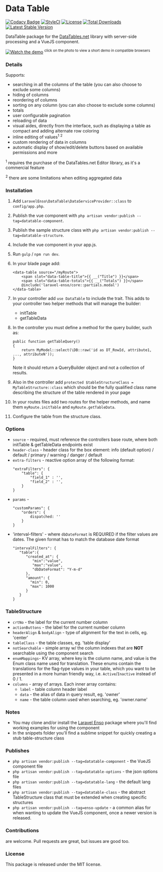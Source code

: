 <!--h--> 
# Data Table
[![Codacy Badge](https://api.codacy.com/project/badge/Grade/ee67de45d1f14dbd98eb72c8cf972902)](https://www.codacy.com/app/laravel-enso/DataTable?utm_source=github.com&amp;utm_medium=referral&amp;utm_content=laravel-enso/DataTable&amp;utm_campaign=Badge_Grade)
[![StyleCI](https://styleci.io/repos/85495802/shield?branch=master)](https://styleci.io/repos/85495802)
[![License](https://poser.pugx.org/laravel-enso/datatable/license)](https://https://packagist.org/packages/laravel-enso/datatable)
[![Total Downloads](https://poser.pugx.org/laravel-enso/datatable/downloads)](https://packagist.org/packages/laravel-enso/datatable)
[![Latest Stable Version](https://poser.pugx.org/laravel-enso/datatable/version)](https://packagist.org/packages/laravel-enso/datatable)
<!--/h-->

DataTable package for the [DataTables.net](https://datatables.net/) library with server-side processing and a VueJS component.

[![Watch the demo](https://laravel-enso.github.io/datatable/screenshots/Selection_001.png)](https://laravel-enso.github.io/datatable/videos/demo_01.webm)
<sup>click on the photo to view a short demo in compatible browsers</sup>  

### Details
Supports:
- searching in all the columns of the table (you can also choose to exclude some columns)
- hiding of columns
- reordering of columns
- sorting on any column (you can also choose to exclude some columns)
- totals
- user configurable pagination
- reloading of data
- visual aides, directly from the interface, such as displaying a table as compact and adding alternate row coloring
- inline editing of values<sup>1</sup> <sup>2</sup>
- custom rendering of data in columns
- automatic display of show/edit/delete buttons based on available permissions
and more

<sup>1</sup> requires the purchase of the DataTables.net Editor library, as it's a commercial feature

<sup>2</sup> there are some limitations when editing aggregated data

### Installation

1. Add `LaravelEnso\DataTable\DataServiceProvider::class` to `config/app.php`.

2. Publish the vue component with `php artisan vendor:publish --tag=datatable-component`.

3. Publish the sample structure class with `php artisan vendor:publish --tag=datatable-structure`.

4. Include the vue component in your app.js.

5. Run `gulp` / `npm run dev`.

6. In your blade page add:

    ```
    <data-table source="/myRoute">
        <span slot="data-table-title">{{ __("Title") }}</span>
        <span slot="data-table-totals">{{ __("Totals") }}</span>
        @include('laravel-enso/core::partials.modal')
    </data-table>
    ```

7. In your controller add `use DataTable` to include the trait. This adds to your controller two helper methods that will manage the builder:
	- initTable
	- getTableData

8. In the controller you must define a method for the query builder, such as:

    ```
    public function getTableQuery()
    {
        return MyModel::select(\DB::raw('id as DT_RowId, attribute1, ..., attributeN'));
    }
    ```
    
    Note it should return a QueryBuilder object and not a collection of results.

9. Also in the controller add `protected $tableStructureClass = MyTableStructure::class` which should be the fully qualified class name describing the structure of the table rendered in your page 

10. In your routes files add two routes for the helper methods, and name them `myRoute.initTable` and `myRoute.getTableData`.

11. Configure the table from the structure class.

### Options

- `source` - required, must reference the controllers base route, where both initTable & getTableData endpoints exist
- `header-class` - header class for the box element: info (default option) / default / primary / warning / danger / default
- `extra-filters` - reactive option array of the following format:
    ```
    "extraFilters": {
        "table": {
            "field_1" : '',
            "field_2" : '',
        }
    }
    ```
- `params` -
    ```
    "customParams": {
        "orders": {
            dispatched: ''
        }
    }
    ```
- 'interval-filters' - where `dbDateFormat` is REQUIRED if the filter values are dates. The given format has to match the database date format
    ```
    "intervalFilters": {
       "table":{
          "created_at": {
             "min":"value",
             "max":"value",
             "dbDateFormat": "Y-m-d"
          },
          "amount": {
            "min": 0,
            "max": 1000
          }
       }
    }
    ```

### TableStructure
  - `crtNo` - the label for the current number column
  - `actionButtons` - the label for the current number column
  - `headerAlign` & `bodyAlign` - type of alignment for the text in cells, eg. 'center'
  - `tableClass` - the table classes, eg. 'table display'
  - `notSearchable` - simple array w/ the column indexes that are **NOT** searchable using the component search
  - `enumMappings`- KV array, where key is the column name, and value is the Enum class name used for translation. These enums contain the translations for the flag-type values in your table, which you want to be presented in a more human friendly way, i.e. `Active`/`Inactive` instead of 0 / 1.
  - `columns` - array of arrays. Each inner array contains:
     - `label` - table column header label 
     - `data` - the alias of data in query result, eg. 'owner'
     - `name` - the table column used when searching, eg. 'owner.name'

### Notes

- You may clone and/or install the [Laravel Enso](https://github.com/laravel-enso/Enso) package where you'll find working examples for using the component
- In the snippets folder you'll find a sublime snippet for quickly creating a stub table-structure class



### Publishes

- `php artisan vendor:publish --tag=datatable-component` - the VueJS component file
- `php artisan vendor:publish --tag=datatable-options` - the json options file
- `php artisan vendor:publish --tag=datatable-lang` - the default lang files
- `php artisan vendor:publish --tag=datatable-class` - the abstract TableStructure class that must be extended when creating specific structures
- `php artisan vendor:publish --tag=enso-update` - a common alias for when wanting to update the VueJS component, 
once a newer version is released.

<!--h-->
### Contributions

are welcome. Pull requests are great, but issues are good too.

### License

This package is released under the MIT license.
<!--/h-->
